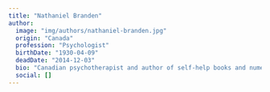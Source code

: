 ```yaml
---
title: "Nathaniel Branden"
author:
  image: "img/authors/nathaniel-branden.jpg"
  origin: "Canada"
  profession: "Psychologist"
  birthDate: "1930-04-09"
  deadDate: "2014-12-03"
  bio: "Canadian psychotherapist and author of self-help books and numerous articles on ethics and political philosophy."
  social: []
---
```

